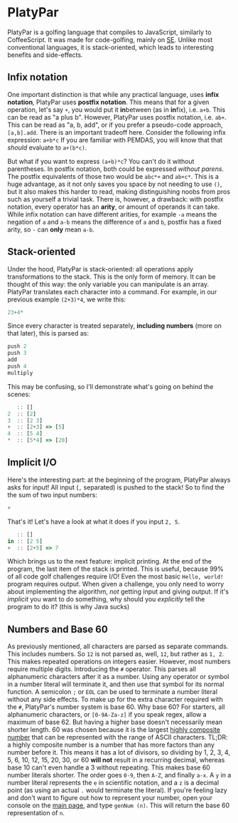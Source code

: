 # PlatyPar

PlatyPar is a golfing language that compiles to JavaScript, similarly to CoffeeScript. It was made for code-golfing, mainly on [SE](http://codegolf.stackexchange.com). Unlike most conventional languages, it is stack-oriented, which leads to interesting benefits and side-effects. 

## Infix notation
One important distinction is that while any practical language, uses **infix notation**, PlatyPar uses **postfix notation**.
This means that for a given operation, let's say `+`, you would put it **in**between (as in **in**fix), i.e. `a+b`. This can be read as "a plus b".
However, PlatyPar uses postfix notation, i.e. `ab+`. This can be read as "a, b, add", or if you prefer a pseudo-code approach, `[a,b].add`.
There is an important tradeoff here. Consider the following infix expression:
`a+b*c`
If you are familiar with PEMDAS, you will know that that _should_ evaluate to `a+(b*c)`. 

But what if you want to express `(a+b)*c`? You can't do it without parentheses. In postfix notation, both could be expressed _without parens_.
The postfix equivalents of those two would be `abc*+` and `ab+c*`. This is a huge advantage, as it not only saves you space by not needing to use `()`, but it also makes this harder to read, making distinguishing noobs from pros such as yourself a trivial task.
There is, however, a drawback: with postfix notation, every operator has an **arity**, or amount of operands it can take. While infix notation can have different arities, for example `-a` means the negation of `a` and `a-b` means the difference of `a` and `b`, postfix has a fixed arity, so `-` can **only** mean `a-b`. 

## Stack-oriented
Under the hood, PlatyPar is stack-oriented: all operations apply transformations to the stack. This is the only form of memory. It can be thought of this way: the only variable you can manipulate is an array.
PlatyPar translates each character into a command. For example, in our previous example `(2+3)*4`, we write this:
```javascript
23+4*
```
Since every character is treated separately, **including numbers** (more on that later), this is parsed as:
```javascript
push 2
push 3
add
push 4
multiply
```

This may be confusing, so I'll demonstrate what's going on behind the scenes:
```javascript
   :: []
2  :: [2]
3  :: [2 3]
+  :: [2+3] => [5]
4  :: [5 4]
*  :: [5*4] => [20]
```

## Implicit I/O
Here's the interesting part: at the beginning of the program, PlatyPar always asks for input! All input (`,` separated) is pushed to the stack! So to find the the sum of two input numbers:
```javascript
+
```
That's it! Let's have a look at what it does if you input `2, 5`.
```javascript
   :: []
in :: [2 5]
+  :: [2+5] => 7
```
Which brings us to the next feature: implicit printing.
At the end of the program, the last item of the stack is printed. This is useful, because 99% of all code golf challenges require I/O! Even the most basic `Hello, world!` program requires output. When given a challenge, you only need to worry about implementing the algorithm, *not* getting input and giving output. If it's _implicit_ you want to do something, why should you _explicitly_ tell the program to do it? (this is why Java sucks)

## Numbers and Base 60
As previously mentioned, all characters are parsed as separate commands. This includes numbers. So `12` is not parsed as, well, `12`, but rather as `1, 2`. This makes repeated operations on integers easier. However, most numbers require multiple digits. Introducing the `#` operator. This parses all alphanumeric characters after it as a number. Using any operator or symbol in a number literal will terminate it, and then use that symbol for its normal function. A semicolon `;` or `EOL` can be used to terminate a number literal without any side effects. 
To make up for the extra character required with the `#`, PlatyPar's number system is base 60. Why base 60? For starters, all alphanumeric characters, or `[0-9A-Za-z]` if you speak regex, allow a maximum of base 62. But having a higher base doesn't necessarily mean shorter length. 60 was chosen because it is the largest [highly composite number](https://en.wikipedia.org/wiki/Highly_composite_number) that can be represented with the range of ASCII characters. TL;DR: a highly composite number is a number that has more factors than any number before it. This means it has a lot of divisors, so dividing by 1, 2, 3, 4, 5, 6, 10, 12, 15, 20, 30, or 60 **will not** result in a recurring decimal, whereas base 10 can't even handle a 3 without repeating. This makes base 60 number literals shorter. The order goes `0-9`, then `A-Z`, and finally `a-x`. A `y` in a number literal represents the `e` in scientific notation, and a `z` is a decimal point (as using an actual `.` would terminate the literal). If you're feeling lazy and don't want to figure out how to represent your number, open your console on the [main page](https://rawgit.com/cyoce/PlatyPar/master/page.html), and type `genNum (n)`. This will return the base 60 representation of `n`.
